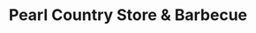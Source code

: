 ---
title: "Pearl Country Store & Barbecue"
url: /micanopy/pearl-country-store-und-barbecue/
shop: Lebensmittel
---